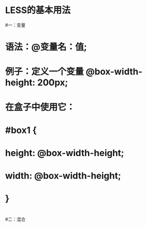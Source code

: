 # LESS的基本用法
#一：变量
#	语法：@变量名：值;
#	例子：定义一个变量   @box-width-height: 200px;
#	在盒子中使用它：
#		#box1 {
#   	 	height: @box-width-height;
#   	 	width: @box-width-height;
#		}
#
#二：混合